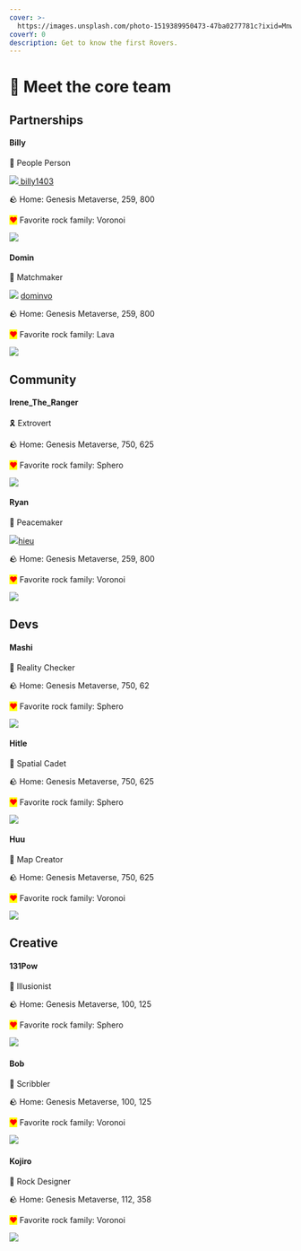 ```yaml
---
cover: >-
  https://images.unsplash.com/photo-1519389950473-47ba0277781c?ixid=MnwxMjA3fDB8MHxwaG90by1wYWdlfHx8fGVufDB8fHx8&ixlib=rb-1.2.1&auto=format&fit=crop&w=2970&q=80
coverY: 0
description: Get to know the first Rovers.
---
```


# 👋 Meet the core team

## Partnerships

#### Billy&#x20;

👋 People Person

![](<../.gitbook/assets/image (9).png>)[ billy1403](https://t.me/billy140)

🪨 Home: Genesis Metaverse, 259, 800

<mark style="color:red;">❤</mark>️ Favorite rock family: Voronoi

![](<../.gitbook/assets/ReadyPlayerMe-Avatar (4).png>)

#### Domin

👋 Matchmaker

![](<../.gitbook/assets/image (9).png>) [dominvo](https://t.me/dominvo)

🪨 Home: Genesis Metaverse, 259, 800

<mark style="color:red;">❤</mark>️ Favorite rock family: Lava

![](../.gitbook/assets/ReadyPlayerMe-Domin.png)

####

## Community

#### Irene\_The\_Ranger

🎗️ Extrovert

🪨 Home: Genesis Metaverse, 750, 625

<mark style="color:red;">❤</mark>️ Favorite rock family: Sphero

![](../.gitbook/assets/ReadyPlayerMe-Avatar.png)

#### Ryan

👋 Peacemaker

![](<../.gitbook/assets/image (9).png>)[hieu](https://t.me/dominvo)

🪨 Home: Genesis Metaverse, 259, 800

<mark style="color:red;">❤</mark>️ Favorite rock family: Voronoi

![](<../.gitbook/assets/ReadyPlayerMe-Avatar (1).png>)



## Devs

#### Mashi

👷 Reality Checker

🪨 Home: Genesis Metaverse, 750, 62

<mark style="color:red;">❤</mark>️ Favorite rock family: Sphero

![](<../.gitbook/assets/Image from iOS.jpg>)

#### Hitle

👷 Spatial Cadet

🪨 Home: Genesis Metaverse, 750, 625

<mark style="color:red;">❤</mark>️ Favorite rock family: Sphero

![](../.gitbook/assets/kQNKD3vJD.png)

#### Huu

👷 Map Creator

🪨 Home: Genesis Metaverse, 750, 625

<mark style="color:red;">❤</mark>️ Favorite rock family: Voronoi

![](<../.gitbook/assets/man-g (1).png>)

## Creative

#### 131Pow

🎨 Illusionist

🪨 Home: Genesis Metaverse, 100, 125&#x20;

<mark style="color:red;">❤</mark>️ Favorite rock family: Sphero

​![](https://files.gitbook.com/v0/b/gitbook-x-prod.appspot.com/o/spaces%2FeFeQJg5CKOo1s6JUR7s7%2Fuploads%2FaUmQltp9f5mZI7kCP2tX%2Fimage.png?alt=media\&token=ef07402f-0c4d-4f6c-b8d9-6c5d47b8d8e7)

#### Bob

📖 Scribbler

🪨 Home: Genesis Metaverse, 100, 125&#x20;

<mark style="color:red;">❤</mark>️ Favorite rock family: Voronoi

​![](<../.gitbook/assets/ning avatar.png>)

#### Kojiro

🎨️ Rock Designer

🪨 Home: Genesis Metaverse, 112, 358&#x20;

<mark style="color:red;">❤</mark>️ Favorite rock family: Voronoi

![](<../.gitbook/assets/image (1) (2).png>)

